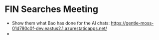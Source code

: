 # FIN Searches Meeting

- Show them what Bao has done for the AI chats: https://gentle-moss-01d780c0f-dev.eastus2.1.azurestaticapps.net/
- 